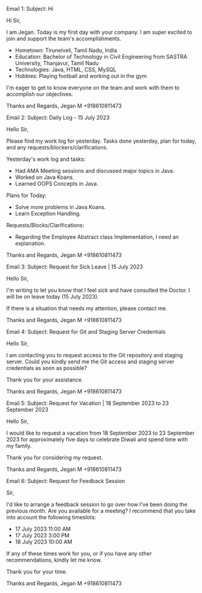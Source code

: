 Email 1:
Subject: Hi

Hi Sir,

I am Jegan. Today is my first day with your company. I am super excited to join and support the team's accomplishments.

- Hometown: Tirunelveli, Tamil Nadu, India
- Education: Bachelor of Technology in Civil Engineering from SASTRA University, Thanjavur, Tamil Nadu
- Technologies: Java, HTML, CSS, MySQL
- Hobbies: Playing football and working out in the gym

I'm eager to get to know everyone on the team and work with them to accomplish our objectives.

Thanks and Regards,
Jegan M
+918610811473


Email 2:
Subject: Daily Log - 15 July 2023

Hello Sir,

Please find my work log for yesterday. Tasks done yesterday, plan for today, and any requests/blockers/clarifications.

Yesterday's work log and tasks:
- Had AMA Meeting sessions and discussed major topics in Java.
- Worked on Java Koans.
- Learned OOPS Concepts in Java.

Plans for Today:
- Solve more problems in Java Koans.
- Learn Exception Handling.

Requests/Blocks/Clarifications:
- Regarding the Employee Abstract class Implementation, I need an explanation.

Thanks and Regards,
Jegan M
+918610811473


Email 3:
Subject: Request for Sick Leave | 15 July 2023

Hello Sir,

I'm writing to let you know that I feel sick and have consulted the Doctor. I will be on leave today (15 July 2023).

If there is a situation that needs my attention, please contact me.

Thanks and Regards,
Jegan M
+918610811473


Email 4:
Subject: Request for Git and Staging Server Credentials

Hello Sir,

I am contacting you to request access to the Git repository and staging server. Could you kindly send me the Git access and staging server credentials as soon as possible?

Thank you for your assistance.

Thanks and Regards,
Jegan M
+918610811473


Email 5:
Subject: Request for Vacation | 18 September 2023 to 23 September 2023

Hello Sir,

I would like to request a vacation from 18 September 2023 to 23 September 2023 for approximately five days to celebrate Diwali and spend time with my family.

Thank you for considering my request.

Thanks and Regards,
Jegan M
+918610811473


Email 6:
Subject: Request for Feedback Session

Sir,

I'd like to arrange a feedback session to go over how I've been doing the previous month. Are you available for a meeting? I recommend that you take into account the following timeslots:

- 17 July 2023 11:00 AM
- 17 July 2023 3:00 PM
- 18 July 2023 10:00 AM

If any of these times work for you, or if you have any other recommendations, kindly let me know.

Thank you for your time.

Thanks and Regards,
Jegan M
+918610811473


